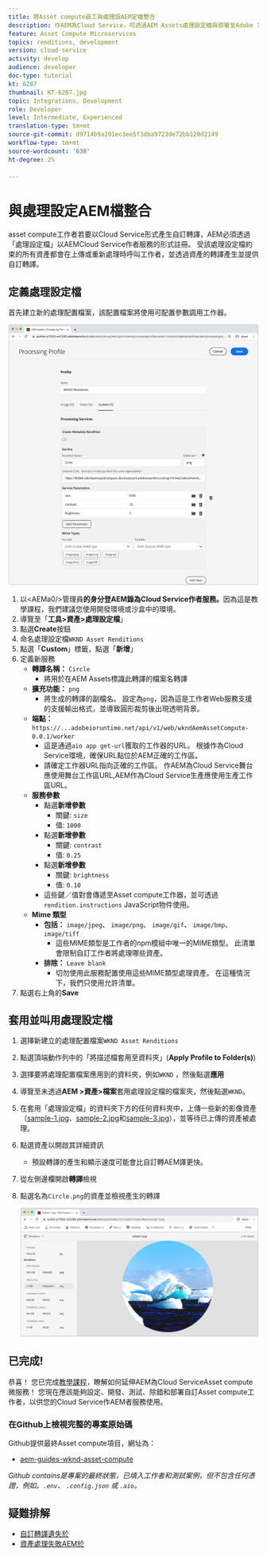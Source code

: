 ```yaml
---
title: 將Asset compute員工與處理設AEM定檔整合
description: 作AEM為Cloud Service，可透過AEM Assets處理設定檔與部署至Adobe I/O Runtime的Asset compute員工整合。 「處理設定檔」是在「作者」服務中設定，以使用自訂工作者處理特定資產，並將工作者產生的檔案儲存為資產轉譯。
feature: Asset Compute Microservices
topics: renditions, development
version: cloud-service
activity: develop
audience: developer
doc-type: tutorial
kt: 6287
thumbnail: KT-6287.jpg
topic: Integrations, Development
role: Developer
level: Intermediate, Experienced
translation-type: tm+mt
source-git-commit: d9714b9a291ec3ee5f3dba9723de72bb120d2149
workflow-type: tm+mt
source-wordcount: '638'
ht-degree: 2%

---
```



# 與處理設定AEM檔整合

asset compute工作者若要以Cloud Service形式產生自訂轉譯，AEM必須透過「處理設定檔」以AEMCloud Service作者服務的形式註冊。 受該處理設定檔約束的所有資產都會在上傳或重新處理時呼叫工作者，並透過資產的轉譯產生並提供自訂轉譯。

## 定義處理設定檔

首先建立新的處理配置檔案，該配置檔案將使用可配置參數調用工作器。

![處理設定檔](./assets/processing-profiles/new-processing-profile.png)

1. 以&lt;AEMa0/>管理員&#x200B;__的身分登AEM錄為Cloud Service作者服務。__&#x200B;因為這是教學課程，我們建議您使用開發環境或沙盒中的環境。
1. 導覽至「__工具>資產>處理設定檔__」
1. 點選&#x200B;__Create__&#x200B;按鈕
1. 命名處理設定檔`WKND Asset Renditions`
1. 點選「__Custom__」標籤，點選「__新增__」
1. 定義新服務
   + __轉譯名稱：__ `Circle`
      + 將用於在AEM Assets標識此轉譯的檔案名轉譯
   + __擴充功能：__ `png`
      + 將生成的轉譯的副檔名。 設定為`png`，因為這是工作者Web服務支援的支援輸出格式，並導致圓形裁剪後出現透明背景。
   + __端點：__ `https://...adobeioruntime.net/api/v1/web/wkndAemAssetCompute-0.0.1/worker`
      + 這是通過`aio app get-url`獲取的工作器的URL。 根據作為Cloud Service環境，確保URL點位於AEM正確的工作區。
      + 請確定工作器URL指向正確的工作區。 作AEM為Cloud Service舞台應使用舞台工作區URL,AEM作為Cloud Service生產應使用生產工作區URL。
   + __服務參數__
      + 點選&#x200B;__新增參數__
         + 關鍵: `size`
         + 值: `1000`
      + 點選&#x200B;__新增參數__
         + 關鍵: `contrast`
         + 值: `0.25`
      + 點選&#x200B;__新增參數__
         + 關鍵: `brightness`
         + 值: `0.10`
      + 這些鍵／值對會傳遞至Asset compute工作器，並可透過`rendition.instructions` JavaScript物件使用。
   + __Mime 類型__
      + __包括：__ `image/jpeg`、 `image/png`、 `image/gif`、 `image/bmp`、  `image/tiff`
         + 這些MIME類型是工作者的npm模組中唯一的MIME類型。 此清單會限制自訂工作者將處理哪些資產。
      + __排除：__ `Leave blank`
         + 切勿使用此服務配置使用這些MIME類型處理資產。 在這種情況下，我們只使用允許清單。
1. 點選右上角的&#x200B;__Save__

## 套用並叫用處理設定檔

1. 選擇新建立的處理配置檔案`WKND Asset Renditions`
1. 點選頂端動作列中的「將描述檔套用至資料夾」(__Apply Profile to Folder(s)__)
1. 選擇要將處理配置檔案應用到的資料夾，例如`WKND` ，然後點選&#x200B;__應用__
1. 導覽至未透過&#x200B;__AEM >資產>檔案__&#x200B;套用處理設定檔的檔案夾，然後點選`WKND`。
1. 在套用「處理設定檔」的資料夾下方的任何資料夾中，上傳一些新的影像資產（[sample-1.jpg](../assets/samples/sample-1.jpg)、[sample-2.jpg](../assets/samples/sample-2.jpg)和[sample-3.jpg](../assets/samples/sample-3.jpg)），並等待已上傳的資產被處理。
1. 點選資產以開啟其詳細資訊
   + 預設轉譯的產生和顯示速度可能會比自訂轉AEM譯更快。
1. 從左側邊欄開啟&#x200B;__轉譯__&#x200B;檢視
1. 點選名為`Circle.png`的資產並檢視產生的轉譯

   ![產生的轉譯](./assets/processing-profiles/rendition.png)

## 已完成!

恭喜！ 您已完成[教學課程](../overview.md)，瞭解如何延伸AEM為Cloud ServiceAsset compute微服務！ 您現在應該能夠設定、開發、測試、除錯和部署自訂Asset compute工作者，以供您的Cloud Service作AEM者服務使用。

### 在Github上檢視完整的專案原始碼

Github提供最終Asset compute項目，網址為：

+ [aem-guides-wknd-asset-compute](https://github.com/adobe/aem-guides-wknd-asset-compute)

_Github contains是專案的最終狀態，已填入工作者和測試案例，但不包含任何憑證，例如。`.env`、 `.config.json` 或 `.aio`。_

## 疑難排解

+ [自訂轉譯遺失於](../troubleshooting.md#custom-rendition-missing-from-asset)
+ [資產處理失敗AEM於](../troubleshooting.md#asset-processing-fails)
